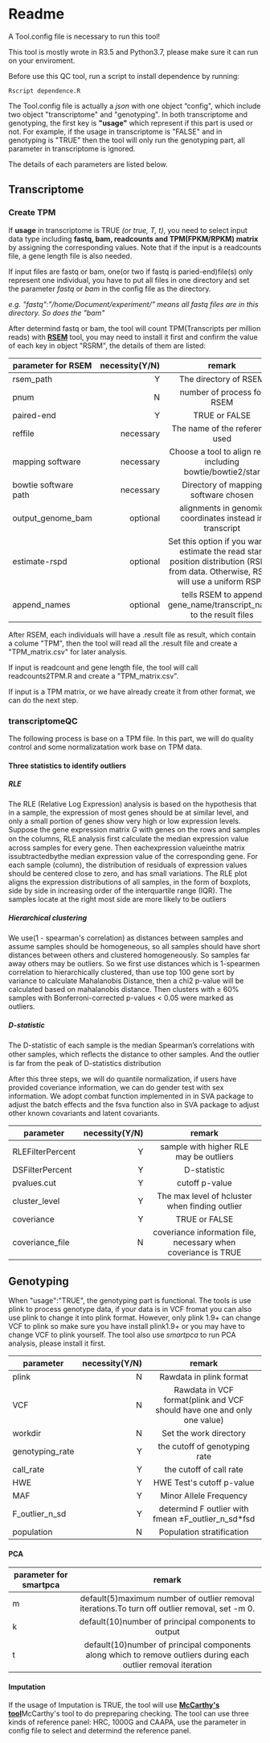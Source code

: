 
# Readme
A Tool.config file is necessary to run this tool!

This tool is mostly wrote in R3.5 and Python3.7, please make sure it can run on your enviroment.

Before use this QC tool, run a script to install dependence by running:
```
Rscript dependence.R
```


The Tool.config file is actually a *json* with one object “config", which include two object "transcriptome" and "genotyping". In both transcriptome and genotyping, the first key is **"usage"** which represent if this part is used or not. For example, if the usage in transcriptome is "FALSE" and in genotyping is "TRUE" then the tool will only run the genotyping part, all parameter in transcriptome is ignored.

The details of each parameters are listed below.
## Transcriptome

### Create TPM
If **usage** in transcriptome is TRUE *(or true, T, t)*, you need to select input data type including **fastq, bam, readcounts and TPM(FPKM/RPKM) matrix** by assigning the corresponding values. Note that if the input is a readcounts file, a gene length file is also needed.

If input files are fastq or bam, one(or two if fastq is paried-end)file(s) only represent one individual, you have to put all files in one directory and set the parameter *fastq* or  *bam* in the config file as the directory.

*e.g. "fastq":"/home/Document/experiment/" means all fastq files are in this directory. So does the "bam"*

After determind fastq or bam, the tool will count TPM(Transcripts per million reads) with <a href="https://github.com/deweylab/RSEM" target="_blank">**RSEM**</a> tool, you may need to install it first and confirm the value of each key in object "RSRM", the details of them are listed:

| parameter for RSEM| necessity(Y/N)|  remark  |
| --------   | -----:  | :----:    |
|rsem_path|  Y  |The directory of RSEM|
|pnum|N|number of process for RSEM|
|paired-end|Y|TRUE or FALSE|
|reffile|necessary|The name of the reference used|
|mapping software|necessary|Choose a tool to align reads including bowtie/bowtie2/star|
|bowtie software path|necessary|Directory of mapping software chosen|
|output_genome_bam|optional|alignments in genomic coordinates instead in transcript|
|estimate-rspd|optional|Set this option if you want to estimate the read start position distribution (RSPD) from data. Otherwise, RSEM will use a uniform RSPD|
|append_names|optional|tells RSEM to append gene_name/transcript_name to the result files|

After RSEM, each individuals will have a .result file as result, which contain a colume "TPM", then the tool will read all the .result file and create a "TPM_matrix.csv" for later analysis.

If input is readcount and gene length file, the tool will call readcounts2TPM.R and create a "TPM_matrix.csv".

If input is a TPM matrix, or we have already create it from other format, we can do the next step.

### transcriptomeQC
The following process is base on a TPM file.
In this part, we will do quality control and some normalizatation work base on TPM data.

#### Three statistics to identify outliers

##### RLE

The RLE (Relative Log Expression) analysis is based on the hypothesis that in a sample, the expression of most genes should be at similar level, and only a small portion of genes show very high or low expression levels. Suppose the gene expression matrix *G* with genes on the rows and samples on the columns, RLE analysis ﬁrst calculate the median expression value across samples for every gene. Then eachexpression valueinthe matrix issubtractedbythe median expression value of the corresponding gene. For each sample (column), the distribution of residuals of expression values should be centered close to zero, and has small variations. The RLE plot aligns the expression distributions of all samples, in the form of boxplots, side by side in increasing order of the interquartile range (IQR). The samples locate at the right most side are more likely to be outliers


##### Hierarchical clustering

We use(1 - spearman's correlation) as distances between samples and assume samples should be homogeneous, so all samples should have short distances between others and clustered homogeneously. So samples far away others may be outliers. So we first use distances which is 1-spearmen correlation to hierarchically clustered, than use top 100 gene sort by variance to calculate Mahalanobis Distance, then a chi2 p-value will be calculated based on mahalanobis distance. Then clusters with ≥ 60\% samples with Bonferroni-corrected p-values < 0.05 were marked as outliers.

##### D-statistic

The D-statistic of each sample is the median Spearman’s correlations with other samples, which reﬂects the distance to other samples. And the outlier is far from the peak of D-statistics distribution

After this three steps, we will do quantile normalization, if users have provided coveriance information, we can do gender test with sex information. We adopt combat function implemented in in SVA package to adjust the batch effects and the fsva function also in SVA package to adjust other known covariants and latent covariants.

| parameter        | necessity(Y/N)   |  remark  |
| --------   | -----:  | :----:  |
|RLEFilterPercent|Y|sample with higher RLE may be outliers|
|DSFilterPercent|Y|D-statistic|
|pvalues.cut|Y|cutoff p-value|
|cluster_level|Y|The max level of hcluster when finding outlier|
|coveriance|Y|TRUE or FALSE|
|coveriance_file|N|coveriance information file, necessary when coveriance is TRUE|

## Genotyping

When "usage":"TRUE", the genotyping part is functional. The tools is use plink to process genotype data, if your data is in VCF fromat you can also use plink to change it into plink format. However, only plink 1.9+ can change VCF to plink so make sure you have install plink1.9+ or you may have to change VCF to plink yourself. The tool also use *smartpca* to run PCA analysis, please install it first.

| parameter        | necessity(Y/N)   |  remark  |
| --------   | -----:  | :----:  |
|plink|N|Rawdata in plink format|
|VCF|N|Rawdata in VCF format(plink and VCF should have one and only one value)|
|workdir|N|Set the work directory|
|genotyping_rate|Y|the cutoff of genotyping rate|
|call_rate|Y|the cutoff of call rate|
|HWE|Y|HWE Test's cutoff p-value|
|MAF|Y|Minor Allele Frequency|
|F_outlier_n_sd|Y|determind F outlier with fmean $\pm$F_outlier_n_sd\*fsd|
|population|N|Population stratification| 

#### PCA
| parameter for smartpca| remark  |
| ------ | :----:  |
|m|default(5)maximum number of outlier removal iterations.To turn off outlier removal, set -m 0.|
|k|default(10)number of principal components to output|
|t|default(10)number of principal components along which to remove outliers during each outlier removal iteration|

#### Imputation
If the usage of Imputation is TRUE, the tool will use <a href="https://www.well.ox.ac.uk/~wrayner/tools/" target="_blank">**McCarthy's tool**</a>McCarthy's tool to do prepreparing checking. The tool can use three kinds of reference panel: HRC, 1000G and CAAPA, use the parameter in config file to select and determind the reference panel.


